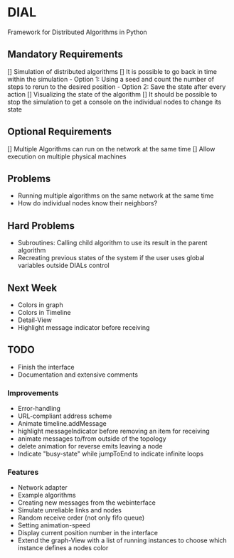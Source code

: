 # DIAL
Framework for Distributed Algorithms in Python

## Mandatory Requirements
[] Simulation of distributed algorithms
[] It is possible to go back in time within the simulation
    - Option 1: Using a seed and count the number of steps to rerun to the desired position
    - Option 2: Save the state after every action
[] Visualizing the state of the algorithm
[] It should be possible to stop the simulation to get a console on the individual nodes to change its state

## Optional Requirements
[] Multiple Algorithms can run on the network at the same time
[] Allow execution on multiple physical machines

## Problems
- Running multiple algorithms on the same network at the same time
- How do individual nodes know their neighbors?

## Hard Problems
  - Subroutines: Calling child algorithm to use its result in the parent algorithm
  - Recreating previous states of the system if the user uses global variables outside DIALs control


## Next Week
- Colors in graph
- Colors in Timeline
- Detail-View
- Highlight message indicator before receiving

## TODO
- Finish the interface
- Documentation and extensive comments

### Improvements
- Error-handling
- URL-compliant address scheme
- Animate timeline.addMessage 
- highlight messageIndicator before removing an item for receiving
- animate messages to/from outside of the topology
- delete animation for reverse emits leaving a node 
- Indicate "busy-state" while jumpToEnd to indicate infinite loops

### Features
- Network adapter
- Example algorithms
- Creating new messages from the webinterface
- Simulate unreliable links and nodes
- Random receive order (not only fifo queue)
- Setting animation-speed
- Display current position number in the interface
- Extend the graph-View with a list of running instances to choose which instance defines a nodes color




